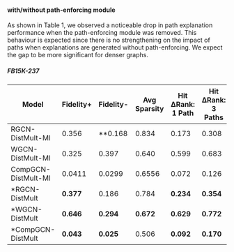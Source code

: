 #### with/without path-enforcing module

As shown in Table 1, we observed a noticeable drop in path explanation performance when the path-enforcing module was removed. This behaviour is expected since there is no strengthening on the impact of paths when explanations are generated without path-enforcing. We expect the gap to be more significant for denser graphs.


##### FB15K-237
| Model               | Fidelity+ | Fidelity- | Avg Sparsity | Hit ΔRank: 1 Path | Hit ΔRank: 3 Paths | Hit ΔRank: 5 Paths |
|---------------------|----------|-----------|--------------|-------------------|----------------|----------------|
| RGCN-DistMult-MI    | 0.356    | **0.168   | 0.834        | 0.173             | 0.308          | 0.396          |
| WGCN-DistMult-MI    | 0.325    | 0.397     | 0.640        | 0.599             | 0.683          | 0.739          |
| CompGCN-DistMult-MI | 0.0411   | 0.0299    | 0.6556       | 0.072             | 0.126          | 0.194          |
| *RGCN-DistMult      | **0.377**| 0.186     | 0.784        | **0.234**         | **0.354**      | **0.432**      |
| *WGCN-DistMult      | **0.646**| **0.294** | **0.672**    | **0.629**         | **0.772**      | **0.836**      |
| *CompGCN-DistMult   | **0.043**| **0.025** | 0.506        | **0.092**         | **0.170**      | **0.220**      |
